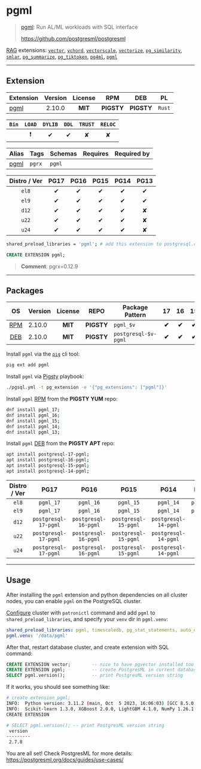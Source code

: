 # pgml


> [pgml](https://github.com/postgresml/postgresml): Run AL/ML workloads with SQL interface
>
> https://github.com/postgresml/postgresml





[RAG](/rag) extensions: [`vector`](/vector), [`vchord`](/vchord), [`vectorscale`](/vectorscale), [`vectorize`](/vectorize), [`pg_similarity`](/pg_similarity), [`smlar`](/smlar), [`pg_summarize`](/pg_summarize), [`pg_tiktoken`](/pg_tiktoken), [`pg4ml`](/pg4ml), [`pgml`](/pgml)


-------
## Extension


| Extension | Version | License | RPM | DEB | PL |
|-----------|:-------:|:-------:|:---:|:---:|:--:|
| [pgml](https://github.com/postgresml/postgresml) | 2.10.0 | **<span class="tcblue">MIT</span>** | **<span class="tcwarn">PIGSTY</span>** | **<span class="tcwarn">PIGSTY</span>** | `Rust` |



| `Bin` | `LOAD` | `DYLIB` | `DDL` | `TRUST` | `RELOC` |
|:-----:|:------:|:-------:|:-----:|:-------:|:-------:|
|  | <span class="tcred">❗</span> | <span class="tcblue">✔</span> | <span class="tcblue">✔</span> | <span class="tcwarn">✘</span> | <span class="tcwarn">✘</span> |



| Alias | Tags | Schemas | Requires | Required by |
|-------|------|---------|----------|-------------|
| [pgml](/pgml) | `pgrx` | `pgml` |  |  |



| Distro / Ver | PG17 | PG16 | PG15 | PG14 | PG13 |
|:------------:|:----:|:----:|:----:|:----:|:----:|
| `el8` | <span class="tcblue">✔</span> | <span class="tcblue">✔</span> | <span class="tcblue">✔</span> | <span class="tcblue">✔</span> | <span class="tcblue">✔</span> |
| `el9` | <span class="tcblue">✔</span> | <span class="tcblue">✔</span> | <span class="tcblue">✔</span> | <span class="tcblue">✔</span> | <span class="tcblue">✔</span> |
| `d12` | <span class="tcblue">✔</span> | <span class="tcblue">✔</span> | <span class="tcblue">✔</span> | <span class="tcblue">✔</span> | <span class="tcred">✘</span> |
| `u22` | <span class="tcblue">✔</span> | <span class="tcblue">✔</span> | <span class="tcblue">✔</span> | <span class="tcblue">✔</span> | <span class="tcred">✘</span> |
| `u24` | <span class="tcblue">✔</span> | <span class="tcblue">✔</span> | <span class="tcblue">✔</span> | <span class="tcblue">✔</span> | <span class="tcred">✘</span> |



```bash
shared_preload_libraries = 'pgml'; # add this extension to postgresql.conf
```



```sql
CREATE EXTENSION pgml;
```
> **Comment**: pgrx=0.12.9
-----------


## Packages


| OS | Version | License | REPO | Package Pattern | 17 | 16 | 15 | 14 | 13 | Dependency |
|:--:|---------|:-------:|:----:|-----------------|:--:|:--:|:--:|:--:|:--:|------------|
| [RPM](/rpm) | 2.10.0 | **<span class="tcblue">MIT</span>** | **<span class="tcwarn">PIGSTY</span>** | `pgml_$v` | **<span class="tcwarn">✔</span>** | **<span class="tcwarn">✔</span>** | **<span class="tcwarn">✔</span>** | **<span class="tcwarn">✔</span>** | **<span class="tcwarn">✔</span>** |  |
| [DEB](/deb) | 2.10.0 | **<span class="tcblue">MIT</span>** | **<span class="tcwarn">PIGSTY</span>** | `postgresql-$v-pgml` | **<span class="tcwarn">✔</span>** | **<span class="tcwarn">✔</span>** | **<span class="tcwarn">✔</span>** | **<span class="tcwarn">✔</span>** | **<span class="tcwarn">✔</span>** |  |



Install `pgml` via the [`pig`](https://github.com/pgsty/pig) cli tool:

```bash
pig ext add pgml
```


Install `pgml` via [Pigsty](https://pigsty.io/docs/pgext/usage/install/) playbook:

```bash
./pgsql.yml -t pg_extension -e '{"pg_extensions": ["pgml"]}'
```


Install `pgml` [RPM](/rpm) from the **<span class="tcwarn">PIGSTY</span>** **YUM** repo:

```bash
dnf install pgml_17;
dnf install pgml_16;
dnf install pgml_15;
dnf install pgml_14;
dnf install pgml_13;
```


Install `pgml` [DEB](/deb) from the **<span class="tcwarn">PIGSTY</span>** **APT** repo:

```bash
apt install postgresql-17-pgml;
apt install postgresql-16-pgml;
apt install postgresql-15-pgml;
apt install postgresql-14-pgml;
```




| Distro / Ver | PG17 | PG16 | PG15 | PG14 | PG13 |
|:------------:|:----:|:----:|:----:|:----:|:----:|
| `el8` | `pgml_17` | `pgml_16` | `pgml_15` | `pgml_14` | `pgml_13` |
| `el9` | `pgml_17` | `pgml_16` | `pgml_15` | `pgml_14` | `pgml_13` |
| `d12` | `postgresql-17-pgml` | `postgresql-16-pgml` | `postgresql-15-pgml` | `postgresql-14-pgml` | <span class="tcred">✘</span> |
| `u22` | `postgresql-17-pgml` | `postgresql-16-pgml` | `postgresql-15-pgml` | `postgresql-14-pgml` | <span class="tcred">✘</span> |
| `u24` | `postgresql-17-pgml` | `postgresql-16-pgml` | `postgresql-15-pgml` | `postgresql-14-pgml` | <span class="tcred">✘</span> |





--------

## Usage


After installing the `pgml` extension and python dependencies on all cluster nodes, you can enable `pgml` on the PostgreSQL cluster.

[Configure](https://pigsty.io/docs/pgsql/admin/#config-cluster) cluster with `patronictl` command and add `pgml` to `shared_preload_libraries`, and specify your `venv` dir in `pgml.venv`:

```yaml
shared_preload_libraries: pgml, timescaledb, pg_stat_statements, auto_explain
pgml.venv: '/data/pgml'
```

After that, restart database cluster, and create extension with SQL command:

```sql
CREATE EXTENSION vector;        -- nice to have pgvector installed too!
CREATE EXTENSION pgml;          -- create PostgresML in current database
SELECT pgml.version();          -- print PostgresML version string
```

If it works, you should see something like:

```bash
# create extension pgml;
INFO:  Python version: 3.11.2 (main, Oct  5 2023, 16:06:03) [GCC 8.5.0 20210514 (Red Hat 8.5.0-18)]
INFO:  Scikit-learn 1.3.0, XGBoost 2.0.0, LightGBM 4.1.0, NumPy 1.26.1
CREATE EXTENSION

# SELECT pgml.version(); -- print PostgresML version string
 version
---------
 2.7.8
```

You are all set! Check PostgresML for more details: https://postgresml.org/docs/guides/use-cases/



